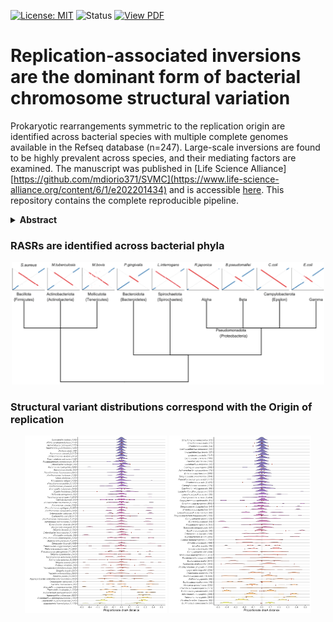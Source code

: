 [![License: MIT](https://img.shields.io/badge/License-MIT-yellow.svg)](LICENSE)
![Status](https://img.shields.io/badge/status-complete-brightgreen)
[![View PDF](https://img.shields.io/badge/View-PDF-red)](docs/RASR_publication.pdf)



# Replication-associated inversions are the dominant form of bacterial chromosome structural variation

Prokaryotic rearrangements symmetric to the replication origin are identified across bacterial species with multiple complete genomes available in the Refseq database (n=247). Large-scale inversions are found to be highly prevalent across species, and their mediating factors are examined. The manuscript was published in [Life Science Alliance][https://github.com/mdiorio371/SVMC](https://www.life-science-alliance.org/content/6/1/e202201434) and is accessible [here](docs/RASR_publication.pdf). This repository contains the complete reproducible pipeline.


<details>
<summary><strong>Abstract</strong></summary>
The structural arrangements of bacterial chromosomes vary widely between closely related species and can result in significant phenotypic outcomes. The appearance of large-scale chromosomal inversions that are symmetric relative to markers for the origin of replication (OriC) has been previously observed; however, the overall prevalence of replication-associated structural rearrangements (RASRs) in bacteria and their causal mechanisms are currently unknown. Here we systematically identify the locations of RASRs in species with multiple complete sequenced genomes to investigate potential mediating biological mechanisms. We found that 247 out of 313 species contained sequences with at least one large (>50Kb) inversion in their sequence comparisons, and the aggregated inversion distances were normally distributed with a mean of zero.  Many inversions that were offset from dnaA were found to be centered on a different marker for the OriC. Instances of flanking repeats provide evidence that breaks formed during the replication process could be repaired to opposing positions. We also found a strong relationship between the later stages of replication and the range in distance variation from symmetry.
</details>



### RASRs are identified across bacterial phyla ###

<p align="center">
  <img src="figures/RASR_prevalence.png" width="500"/>
</p>



### Structural variant distributions correspond with the Origin of replication ###
<p align="center">
  <img src="figures/RASR_Gamma.png" width="45%"/>
  <img src="figures/RASR_other.png" width="45%"/>
</p>


